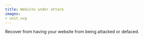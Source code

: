 ```yaml
---
title: Website under attack 
images:
- unit.svg
---
```


Recover from having your website from being attacked or defaced.
